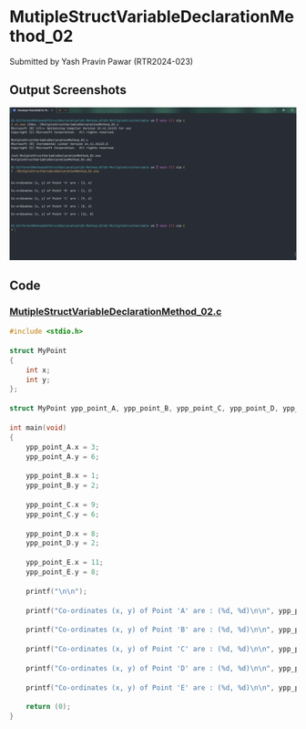 # MutipleStructVariableDeclarationMethod_02

Submitted by Yash Pravin Pawar (RTR2024-023)

## Output Screenshots
![output.png](./02-Screenshots/output.png)

## Code
### [MutipleStructVariableDeclarationMethod_02.c](./01-Code/MutipleStructVariableDeclarationMethod_02.c)
```c
#include <stdio.h>

struct MyPoint
{
    int x;
    int y;
};

struct MyPoint ypp_point_A, ypp_point_B, ypp_point_C, ypp_point_D, ypp_point_E;

int main(void)
{
    ypp_point_A.x = 3;
    ypp_point_A.y = 6;

    ypp_point_B.x = 1;
    ypp_point_B.y = 2;

    ypp_point_C.x = 9;
    ypp_point_C.y = 6;

    ypp_point_D.x = 8;
    ypp_point_D.y = 2;

    ypp_point_E.x = 11;
    ypp_point_E.y = 8;

    printf("\n\n");

    printf("Co-ordinates (x, y) of Point 'A' are : (%d, %d)\n\n", ypp_point_A.x, ypp_point_A.y);
    
    printf("Co-ordinates (x, y) of Point 'B' are : (%d, %d)\n\n", ypp_point_B.x, ypp_point_B.y);

    printf("Co-ordinates (x, y) of Point 'C' are : (%d, %d)\n\n", ypp_point_C.x, ypp_point_C.y);

    printf("Co-ordinates (x, y) of Point 'D' are : (%d, %d)\n\n", ypp_point_D.x, ypp_point_D.y);

    printf("Co-ordinates (x, y) of Point 'E' are : (%d, %d)\n\n", ypp_point_E.x, ypp_point_E.y);

    return (0);
}

```

